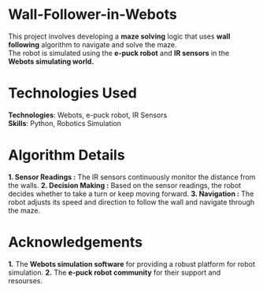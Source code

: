 # Wall-Follower-in-Webots
This project involves developing a **maze solving** logic that uses **wall following** algorithm to navigate and solve the maze.
<br>The robot is simulated using the **e-puck robot** and **IR sensors** in the **Webots simulating world.**

# Technologies Used
**Technologies**: Webots, e-puck robot, IR Sensors
<br>**Skills**: Python, Robotics Simulation

# Algorithm Details
**1. Sensor Readings :** The IR sensors continuously monitor the distance from the walls.
**2. Decision Making :** Based on the sensor readings, the robot decides whether to take a turn or keep moving forward.
**3. Navigation :** The robot adjusts its speed and direction to follow the wall and navigate through the maze.

# Acknowledgements
**1.** The **Webots simulation software** for providing a robust platform for robot simulation.
**2.** The **e-puck robot community** for their support and resourses.
